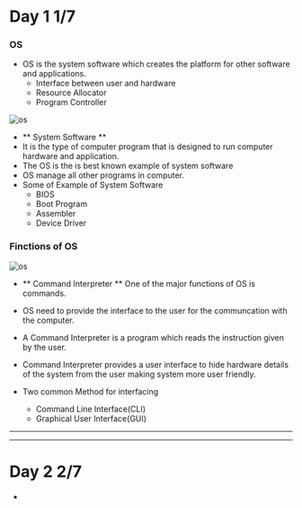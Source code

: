 # Day 1 1/7
### OS
- OS  is the system software which creates the platform for other software and applications.
	- Interface between user and hardware
	- Resource Allocator 
	- Program Controller

![os](https://github.com/shreeshailaya/c-dac/blob/main/Operating%20system/Media/1_os.png)

- ** System Software **
- It is the type of computer program that is designed to run computer hardware and application.
- The OS is the is best known example of system software
- OS manage all other programs in computer.
- Some of Example of System Software
	- BIOS
	- Boot Program
	- Assembler
	- Device Driver
	


### Finctions of OS 

![os](https://github.com/shreeshailaya/c-dac/blob/main/Operating%20system/Media/2_os.png)

- ** Command Interpreter **
One of the major functions of OS is commands.
- OS need to provide the interface to the user for the communcation with the computer.
- A Command Interpreter is a program which reads the instruction given by the user.
- Command Interpreter provides a user interface to hide hardware details of the system from the user making system more user friendly.

- Two common Method for interfacing
	- Command Line Interface(CLI)
	- Graphical User Interface(GUI)

***
***

# Day 2 2/7
- 
